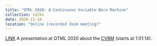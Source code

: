 ```yaml
---
title: "QTML 2020: A Continuous Variable Born Machine"
collection: talks
date: 2020-11-10
location: "Online (recorded Zoom meeting)"
---
```


 [LINK](https://www.youtube.com/watch?v=6v1IiXRToPU&list=PLnfLBUr5sAbDC_3B1GG3u7yjzUIBKf3pa&index=17) A presentation at QTML 2020 about the [CVBM](https://arxiv.org/abs/2011.00904)  (starts at 1:01:14).  
